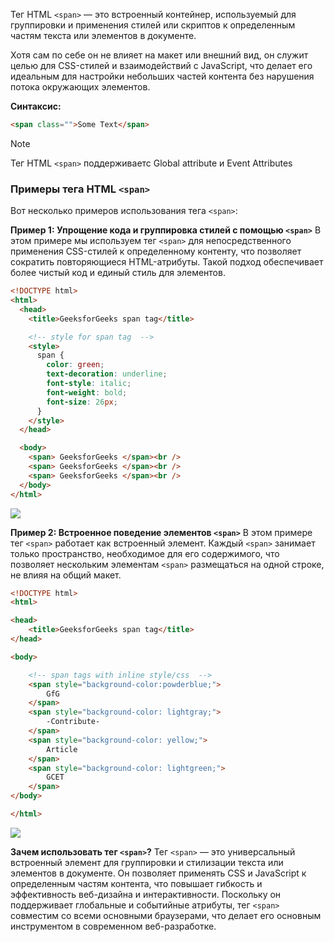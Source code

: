 Тег HTML `<span>` — это встроенный контейнер, используемый для группировки и применения стилей или скриптов к определенным частям текста или элементов в документе.

Хотя сам по себе он не влияет на макет или внешний вид, он служит целью для CSS-стилей и взаимодействий с JavaScript, что делает его идеальным для настройки небольших частей контента без нарушения потока окружающих элементов.

**Синтаксис:**
```html
<span class="">Some Text</span>
```
>[!note]
>Тег HTML `<span>` поддерживаетс Global attribute и Event Attributes

### Примеры тега HTML `<span>`

Вот несколько примеров использования тега `<span>`:

**Пример 1: Упрощение кода и группировка стилей с помощью `<span>`**
В этом примере мы используем тег `<span>` для непосредственного применения CSS-стилей к определенному контенту, что позволяет сократить повторяющиеся HTML-атрибуты. Такой подход обеспечивает более чистый код и единый стиль для элементов.
```html
<!DOCTYPE html>
<html>
  <head>
    <title>GeeksforGeeks span tag</title>

    <!-- style for span tag  -->
    <style>
      span {
        color: green;
        text-decoration: underline;
        font-style: italic;
        font-weight: bold;
        font-size: 26px;
      }
    </style>
  </head>

  <body>
    <span> GeeksforGeeks </span><br />
    <span> GeeksforGeeks </span><br />
    <span> GeeksforGeeks </span><br />
  </body>
</html>
```
![](https://media.geeksforgeeks.org/wp-content/uploads/20240529164125/spant.png)

**Пример 2: Встроенное поведение элементов `<span>`**
В этом примере тег `<span>` работает как встроенный элемент. Каждый `<span>` занимает только пространство, необходимое для его содержимого, что позволяет нескольким элементам `<span>` размещаться на одной строке, не влияя на общий макет.
```html
<!DOCTYPE html>
<html>

<head>
    <title>GeeksforGeeks span tag</title>
</head>

<body>

    <!-- span tags with inline style/css  -->
    <span style="background-color:powderblue;">
        GfG
    </span>
    <span style="background-color: lightgray;">
        -Contribute-
    </span>
    <span style="background-color: yellow;">
        Article
    </span>
    <span style="background-color: lightgreen;">
        GCET
    </span>
</body>

</html>
```
![](https://media.geeksforgeeks.org/wp-content/uploads/20240529164353/span2.png)

**Зачем использовать тег `<span>`?**
Тег `<span>` — это универсальный встроенный элемент для группировки и стилизации текста или элементов в документе. Он позволяет применять CSS и JavaScript к определенным частям контента, что повышает гибкость и эффективность веб-дизайна и интерактивности. Поскольку он поддерживает глобальные и событийные атрибуты, тег `<span>` совместим со всеми основными браузерами, что делает его основным инструментом в современном веб-разработке.